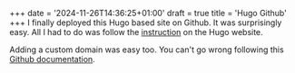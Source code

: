 +++
date = '2024-11-26T14:36:25+01:00'
draft = true
title = 'Hugo Github'
+++
I finally deployed this Hugo based site on Github. It was surprisingly easy. All I had to do was follow the [instruction](https://gohugo.io/hosting-and-deployment/hosting-on-github/) on the Hugo website. 

Adding a custom domain was easy too. You can't go wrong following this [Github documentation](https://docs.github.com/en/pages/configuring-a-custom-domain-for-your-github-pages-site/managing-a-custom-domain-for-your-github-pages-site).